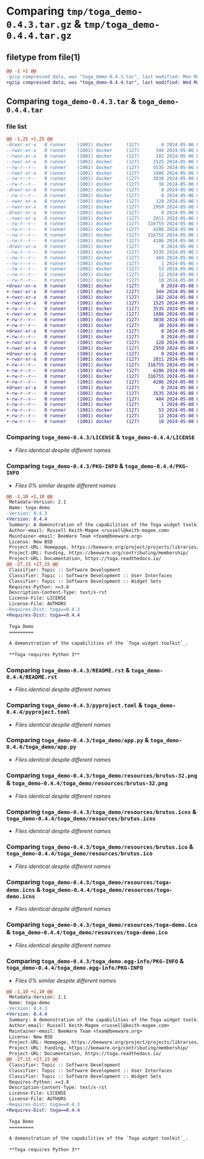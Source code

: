 # Comparing `tmp/toga_demo-0.4.3.tar.gz` & `tmp/toga_demo-0.4.4.tar.gz`

## filetype from file(1)

```diff
@@ -1 +1 @@
-gzip compressed data, was "toga_demo-0.4.3.tar", last modified: Mon May  6 06:43:32 2024, max compression
+gzip compressed data, was "toga_demo-0.4.4.tar", last modified: Wed May  8 00:58:11 2024, max compression
```

## Comparing `toga_demo-0.4.3.tar` & `toga_demo-0.4.4.tar`

### file list

```diff
@@ -1,25 +1,25 @@
-drwxr-xr-x   0 runner    (1001) docker     (127)        0 2024-05-06 06:43:32.411673 toga_demo-0.4.3/
--rwxr-xr-x   0 runner    (1001) docker     (127)      344 2024-05-06 06:43:01.000000 toga_demo-0.4.3/AUTHORS
--rwxr-xr-x   0 runner    (1001) docker     (127)      182 2024-05-06 06:43:01.000000 toga_demo-0.4.3/CONTRIBUTING.md
--rwxr-xr-x   0 runner    (1001) docker     (127)     1525 2024-05-06 06:43:01.000000 toga_demo-0.4.3/LICENSE
--rw-r--r--   0 runner    (1001) docker     (127)     3535 2024-05-06 06:43:32.411673 toga_demo-0.4.3/PKG-INFO
--rwxr-xr-x   0 runner    (1001) docker     (127)     1886 2024-05-06 06:43:01.000000 toga_demo-0.4.3/README.rst
--rw-r--r--   0 runner    (1001) docker     (127)     3038 2024-05-06 06:43:01.000000 toga_demo-0.4.3/pyproject.toml
--rw-r--r--   0 runner    (1001) docker     (127)       38 2024-05-06 06:43:32.411673 toga_demo-0.4.3/setup.cfg
-drwxr-xr-x   0 runner    (1001) docker     (127)        0 2024-05-06 06:43:32.407673 toga_demo-0.4.3/toga_demo/
--rw-r--r--   0 runner    (1001) docker     (127)        0 2024-05-06 06:43:01.000000 toga_demo-0.4.3/toga_demo/__init__.py
--rwxr-xr-x   0 runner    (1001) docker     (127)      128 2024-05-06 06:43:01.000000 toga_demo-0.4.3/toga_demo/__main__.py
--rwxr-xr-x   0 runner    (1001) docker     (127)     2959 2024-05-06 06:43:01.000000 toga_demo-0.4.3/toga_demo/app.py
-drwxr-xr-x   0 runner    (1001) docker     (127)        0 2024-05-06 06:43:32.411673 toga_demo-0.4.3/toga_demo/resources/
--rwxr-xr-x   0 runner    (1001) docker     (127)     2011 2024-05-06 06:43:01.000000 toga_demo-0.4.3/toga_demo/resources/brutus-32.png
--rw-r--r--   0 runner    (1001) docker     (127)   316755 2024-05-06 06:43:01.000000 toga_demo-0.4.3/toga_demo/resources/brutus.icns
--rw-r--r--   0 runner    (1001) docker     (127)     4286 2024-05-06 06:43:01.000000 toga_demo-0.4.3/toga_demo/resources/brutus.ico
--rw-r--r--   0 runner    (1001) docker     (127)   316755 2024-05-06 06:43:01.000000 toga_demo-0.4.3/toga_demo/resources/toga-demo.icns
--rw-r--r--   0 runner    (1001) docker     (127)     4286 2024-05-06 06:43:01.000000 toga_demo-0.4.3/toga_demo/resources/toga-demo.ico
-drwxr-xr-x   0 runner    (1001) docker     (127)        0 2024-05-06 06:43:32.411673 toga_demo-0.4.3/toga_demo.egg-info/
--rw-r--r--   0 runner    (1001) docker     (127)     3535 2024-05-06 06:43:32.000000 toga_demo-0.4.3/toga_demo.egg-info/PKG-INFO
--rw-r--r--   0 runner    (1001) docker     (127)      484 2024-05-06 06:43:32.000000 toga_demo-0.4.3/toga_demo.egg-info/SOURCES.txt
--rw-r--r--   0 runner    (1001) docker     (127)        1 2024-05-06 06:43:32.000000 toga_demo-0.4.3/toga_demo.egg-info/dependency_links.txt
--rw-r--r--   0 runner    (1001) docker     (127)       53 2024-05-06 06:43:32.000000 toga_demo-0.4.3/toga_demo.egg-info/entry_points.txt
--rw-r--r--   0 runner    (1001) docker     (127)       12 2024-05-06 06:43:32.000000 toga_demo-0.4.3/toga_demo.egg-info/requires.txt
--rw-r--r--   0 runner    (1001) docker     (127)       10 2024-05-06 06:43:32.000000 toga_demo-0.4.3/toga_demo.egg-info/top_level.txt
+drwxr-xr-x   0 runner    (1001) docker     (127)        0 2024-05-08 00:58:11.421625 toga_demo-0.4.4/
+-rwxr-xr-x   0 runner    (1001) docker     (127)      344 2024-05-08 00:57:41.000000 toga_demo-0.4.4/AUTHORS
+-rwxr-xr-x   0 runner    (1001) docker     (127)      182 2024-05-08 00:57:41.000000 toga_demo-0.4.4/CONTRIBUTING.md
+-rwxr-xr-x   0 runner    (1001) docker     (127)     1525 2024-05-08 00:57:41.000000 toga_demo-0.4.4/LICENSE
+-rw-r--r--   0 runner    (1001) docker     (127)     3535 2024-05-08 00:58:11.421625 toga_demo-0.4.4/PKG-INFO
+-rwxr-xr-x   0 runner    (1001) docker     (127)     1886 2024-05-08 00:57:41.000000 toga_demo-0.4.4/README.rst
+-rw-r--r--   0 runner    (1001) docker     (127)     3038 2024-05-08 00:57:41.000000 toga_demo-0.4.4/pyproject.toml
+-rw-r--r--   0 runner    (1001) docker     (127)       38 2024-05-08 00:58:11.421625 toga_demo-0.4.4/setup.cfg
+drwxr-xr-x   0 runner    (1001) docker     (127)        0 2024-05-08 00:58:11.417625 toga_demo-0.4.4/toga_demo/
+-rw-r--r--   0 runner    (1001) docker     (127)        0 2024-05-08 00:57:41.000000 toga_demo-0.4.4/toga_demo/__init__.py
+-rwxr-xr-x   0 runner    (1001) docker     (127)      128 2024-05-08 00:57:41.000000 toga_demo-0.4.4/toga_demo/__main__.py
+-rwxr-xr-x   0 runner    (1001) docker     (127)     2959 2024-05-08 00:57:41.000000 toga_demo-0.4.4/toga_demo/app.py
+drwxr-xr-x   0 runner    (1001) docker     (127)        0 2024-05-08 00:58:11.421625 toga_demo-0.4.4/toga_demo/resources/
+-rwxr-xr-x   0 runner    (1001) docker     (127)     2011 2024-05-08 00:57:41.000000 toga_demo-0.4.4/toga_demo/resources/brutus-32.png
+-rw-r--r--   0 runner    (1001) docker     (127)   316755 2024-05-08 00:57:41.000000 toga_demo-0.4.4/toga_demo/resources/brutus.icns
+-rw-r--r--   0 runner    (1001) docker     (127)     4286 2024-05-08 00:57:41.000000 toga_demo-0.4.4/toga_demo/resources/brutus.ico
+-rw-r--r--   0 runner    (1001) docker     (127)   316755 2024-05-08 00:57:41.000000 toga_demo-0.4.4/toga_demo/resources/toga-demo.icns
+-rw-r--r--   0 runner    (1001) docker     (127)     4286 2024-05-08 00:57:41.000000 toga_demo-0.4.4/toga_demo/resources/toga-demo.ico
+drwxr-xr-x   0 runner    (1001) docker     (127)        0 2024-05-08 00:58:11.421625 toga_demo-0.4.4/toga_demo.egg-info/
+-rw-r--r--   0 runner    (1001) docker     (127)     3535 2024-05-08 00:58:11.000000 toga_demo-0.4.4/toga_demo.egg-info/PKG-INFO
+-rw-r--r--   0 runner    (1001) docker     (127)      484 2024-05-08 00:58:11.000000 toga_demo-0.4.4/toga_demo.egg-info/SOURCES.txt
+-rw-r--r--   0 runner    (1001) docker     (127)        1 2024-05-08 00:58:11.000000 toga_demo-0.4.4/toga_demo.egg-info/dependency_links.txt
+-rw-r--r--   0 runner    (1001) docker     (127)       53 2024-05-08 00:58:11.000000 toga_demo-0.4.4/toga_demo.egg-info/entry_points.txt
+-rw-r--r--   0 runner    (1001) docker     (127)       12 2024-05-08 00:58:11.000000 toga_demo-0.4.4/toga_demo.egg-info/requires.txt
+-rw-r--r--   0 runner    (1001) docker     (127)       10 2024-05-08 00:58:11.000000 toga_demo-0.4.4/toga_demo.egg-info/top_level.txt
```

### Comparing `toga_demo-0.4.3/LICENSE` & `toga_demo-0.4.4/LICENSE`

 * *Files identical despite different names*

### Comparing `toga_demo-0.4.3/PKG-INFO` & `toga_demo-0.4.4/PKG-INFO`

 * *Files 0% similar despite different names*

```diff
@@ -1,10 +1,10 @@
 Metadata-Version: 2.1
 Name: toga-demo
-Version: 0.4.3
+Version: 0.4.4
 Summary: A demonstration of the capabilities of the Toga widget toolkit.
 Author-email: Russell Keith-Magee <russell@keith-magee.com>
 Maintainer-email: BeeWare Team <team@beeware.org>
 License: New BSD
 Project-URL: Homepage, https://beeware.org/project/projects/libraries/toga/
 Project-URL: Funding, https://beeware.org/contributing/membership/
 Project-URL: Documentation, https://toga.readthedocs.io/
@@ -27,15 +27,15 @@
 Classifier: Topic :: Software Development
 Classifier: Topic :: Software Development :: User Interfaces
 Classifier: Topic :: Software Development :: Widget Sets
 Requires-Python: >=3.8
 Description-Content-Type: text/x-rst
 License-File: LICENSE
 License-File: AUTHORS
-Requires-Dist: toga==0.4.3
+Requires-Dist: toga==0.4.4
 
 Toga Demo
 =========
 
 A demonstration of the capabilities of the `Toga widget toolkit`_.
 
 **Toga requires Python 3**
```

### Comparing `toga_demo-0.4.3/README.rst` & `toga_demo-0.4.4/README.rst`

 * *Files identical despite different names*

### Comparing `toga_demo-0.4.3/pyproject.toml` & `toga_demo-0.4.4/pyproject.toml`

 * *Files identical despite different names*

### Comparing `toga_demo-0.4.3/toga_demo/app.py` & `toga_demo-0.4.4/toga_demo/app.py`

 * *Files identical despite different names*

### Comparing `toga_demo-0.4.3/toga_demo/resources/brutus-32.png` & `toga_demo-0.4.4/toga_demo/resources/brutus-32.png`

 * *Files identical despite different names*

### Comparing `toga_demo-0.4.3/toga_demo/resources/brutus.icns` & `toga_demo-0.4.4/toga_demo/resources/brutus.icns`

 * *Files identical despite different names*

### Comparing `toga_demo-0.4.3/toga_demo/resources/brutus.ico` & `toga_demo-0.4.4/toga_demo/resources/brutus.ico`

 * *Files identical despite different names*

### Comparing `toga_demo-0.4.3/toga_demo/resources/toga-demo.icns` & `toga_demo-0.4.4/toga_demo/resources/toga-demo.icns`

 * *Files identical despite different names*

### Comparing `toga_demo-0.4.3/toga_demo/resources/toga-demo.ico` & `toga_demo-0.4.4/toga_demo/resources/toga-demo.ico`

 * *Files identical despite different names*

### Comparing `toga_demo-0.4.3/toga_demo.egg-info/PKG-INFO` & `toga_demo-0.4.4/toga_demo.egg-info/PKG-INFO`

 * *Files 0% similar despite different names*

```diff
@@ -1,10 +1,10 @@
 Metadata-Version: 2.1
 Name: toga-demo
-Version: 0.4.3
+Version: 0.4.4
 Summary: A demonstration of the capabilities of the Toga widget toolkit.
 Author-email: Russell Keith-Magee <russell@keith-magee.com>
 Maintainer-email: BeeWare Team <team@beeware.org>
 License: New BSD
 Project-URL: Homepage, https://beeware.org/project/projects/libraries/toga/
 Project-URL: Funding, https://beeware.org/contributing/membership/
 Project-URL: Documentation, https://toga.readthedocs.io/
@@ -27,15 +27,15 @@
 Classifier: Topic :: Software Development
 Classifier: Topic :: Software Development :: User Interfaces
 Classifier: Topic :: Software Development :: Widget Sets
 Requires-Python: >=3.8
 Description-Content-Type: text/x-rst
 License-File: LICENSE
 License-File: AUTHORS
-Requires-Dist: toga==0.4.3
+Requires-Dist: toga==0.4.4
 
 Toga Demo
 =========
 
 A demonstration of the capabilities of the `Toga widget toolkit`_.
 
 **Toga requires Python 3**
```

